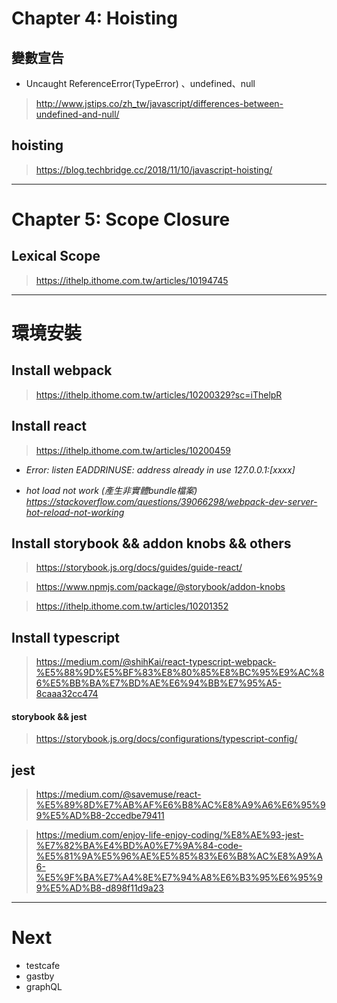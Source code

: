 # Chapter 4: Hoisting
## 變數宣告
+ Uncaught ReferenceError(TypeError) 、undefined、null
> http://www.jstips.co/zh_tw/javascript/differences-between-undefined-and-null/

## hoisting
> https://blog.techbridge.cc/2018/11/10/javascript-hoisting/


---

# Chapter 5: Scope Closure
## Lexical Scope
> https://ithelp.ithome.com.tw/articles/10194745


---

# 環境安裝
## Install webpack 
> https://ithelp.ithome.com.tw/articles/10200329?sc=iThelpR


## Install react
> https://ithelp.ithome.com.tw/articles/10200459

+ *Error: listen EADDRINUSE: address already in use 127.0.0.1:[xxxx]*

+ *hot load not work (產生非實體bundle檔案)
https://stackoverflow.com/questions/39066298/webpack-dev-server-hot-reload-not-working*


## Install storybook && addon knobs && others
> https://storybook.js.org/docs/guides/guide-react/

> https://www.npmjs.com/package/@storybook/addon-knobs

> https://ithelp.ithome.com.tw/articles/10201352


## Install typescript
> https://medium.com/@shihKai/react-typescript-webpack-%E5%88%9D%E5%BF%83%E8%80%85%E8%BC%95%E9%AC%86%E5%BB%BA%E7%BD%AE%E6%94%BB%E7%95%A5-8caaa32cc474

#### storybook && jest
> https://storybook.js.org/docs/configurations/typescript-config/


## jest
> https://medium.com/@savemuse/react-%E5%89%8D%E7%AB%AF%E6%B8%AC%E8%A9%A6%E6%95%99%E5%AD%B8-2ccedbe79411

> https://medium.com/enjoy-life-enjoy-coding/%E8%AE%93-jest-%E7%82%BA%E4%BD%A0%E7%9A%84-code-%E5%81%9A%E5%96%AE%E5%85%83%E6%B8%AC%E8%A9%A6-%E5%9F%BA%E7%A4%8E%E7%94%A8%E6%B3%95%E6%95%99%E5%AD%B8-d898f11d9a23

---

# Next
+ testcafe
+ gastby
+ graphQL